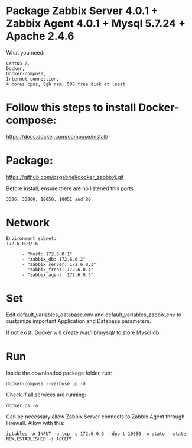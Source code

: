 # Package Zabbix Server 4.0.1 + Zabbix Agent 4.0.1 + Mysql 5.7.24 + Apache 2.4.6

What you need:
```
CentOS 7, 
Docker, 
Docker-compose, 
Internet connection, 
4 cores cpus, 8gb ram, 50G free disk at least
```

# Follow this steps to install Docker-compose:
https://docs.docker.com/compose/install/

# Package:
https://github.com/psgabriel/docker_zabbix4.git

Before install, ensure there are no listened this ports:
```
3306, 33060, 10050, 10051 and 80
```
# Network
```
Environment subnet: 
172.6.0.0/16

      - "host: 172.6.0.1"
      - "zabbix_db: 172.6.0.2"
      - "zabbix_server: 172.6.0.3"
      - "zabbix_front: 172.6.0.4"
      - "zabbix_agent: 172.6.0.5"
```
# Set
Edit default_variables_database.env and default_variables_zabbix.env to customize important Application and Database parameters.

If not exist, Docker will create /var/lib/mysql/ to store Mysql db.

# Run
Inside the downloaded package folder, run:
```
docker-compose --verbose up -d
```
Check if all services are running:
```
docker ps -a
```
Can be necessary allow Zabbix Server connects to Zabbix Agent through Firewall.
Allow with this:
```
iptables -A INPUT -p tcp -s 172.6.0.3 --dport 10050 -m state --state NEW,ESTABLISHED -j ACCEPT
```